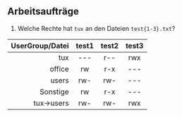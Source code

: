 ## Arbeitsaufträge
1. Welche Rechte hat `tux` an den Dateien `test{1-3}.txt`?

UserGroup/Datei|test1|test2|test3
---:|:---:|:---:|:---:
tux|---|r--|rwx
office|rw|r-x|---
users|rw-|rw-|---
Sonstige|rw|r-x|---
tux->users|rw-|rw-|rwx

